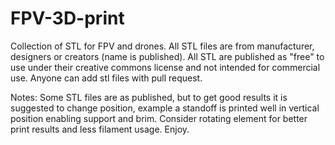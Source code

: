 # FPV-3D-print
Collection of STL for FPV and drones. All STL files are from manufacturer, designers
or creators (name is published). All STL are published as "free" to use under their
creative commons license and not intended for commercial use. 
Anyone can add stl files with pull request. 

Notes:
Some STL files are as published, but to get good results it is suggested to change position, 
example a standoff is printed well in vertical position enabling support and brim.
Consider rotating element for better print results and less filament usage. Enjoy.
